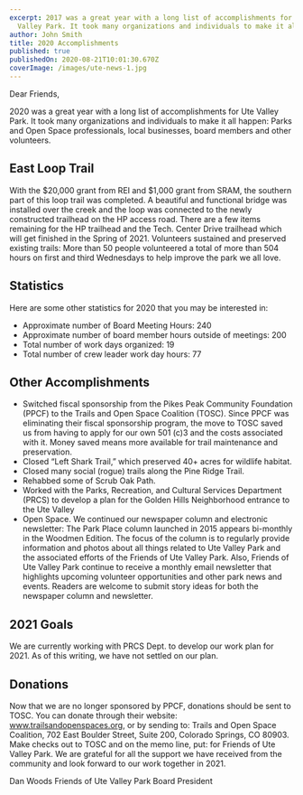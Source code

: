 ```yaml
---
excerpt: 2017 was a great year with a long list of accomplishments for Ute
  Valley Park. It took many organizations and individuals to make it all happen.
author: John Smith
title: 2020 Accomplishments
published: true
publishedOn: 2020-08-21T10:01:30.670Z
coverImage: /images/ute-news-1.jpg
---
```


Dear Friends,

2020 was a great year with a long list of accomplishments for Ute Valley Park. It took many organizations and individuals to make it all happen: Parks and Open Space professionals, local businesses, board members and other volunteers.

## East Loop Trail 

With the $20,000 grant from REI and $1,000 grant from SRAM, the southern part of this loop trail was completed. A beautiful and functional bridge was installed over the creek and the loop was connected to the newly constructed trailhead on the HP access road. There are a few items remaining for the HP trailhead and the Tech. Center Drive trailhead which will get finished in the Spring of 2021. Volunteers sustained and preserved existing trails: More than 50 people volunteered a total of more than 504 hours on first and third Wednesdays to help improve the park we all love.

## Statistics

Here are some other statistics for 2020 that you may be interested in:

* Approximate number of Board Meeting Hours: 240
* Approximate number of board member hours outside of meetings: 200
* Total number of work days organized: 19
* Total number of crew leader work day hours: 77

## Other Accomplishments

* Switched fiscal sponsorship from the Pikes Peak Community Foundation (PPCF) to the Trails and Open Space Coalition (TOSC). Since PPCF was eliminating their fiscal sponsorship program, the move to TOSC saved us from having to apply for our own 501 (c)3 and the costs associated with it. Money saved means more available for trail maintenance and preservation.
* Closed “Left Shark Trail,” which preserved 40+ acres for wildlife habitat.
* Closed many social (rogue) trails along the Pine Ridge Trail.
* Rehabbed some of Scrub Oak Path.
* Worked with the Parks, Recreation, and Cultural Services Department (PRCS) to develop a plan for the Golden Hills Neighborhood entrance to the Ute Valley
* Open Space. We continued our newspaper column and electronic newsletter: The Park Place column launched in 2015 appears bi-monthly in the Woodmen Edition. The focus of the column is to regularly provide information and photos about all things related to Ute Valley Park and the associated efforts of the Friends of Ute Valley Park. Also, Friends of Ute Valley Park continue to receive a monthly email newsletter that highlights upcoming volunteer opportunities and other park news and events. Readers are welcome to submit story ideas for both the newspaper column and newsletter.

## 2021 Goals

We are currently working with PRCS Dept. to develop our work plan for 2021. As of this writing, we have not settled on our plan.

## Donations 

Now that we are no longer sponsored by PPCF, donations should be sent to TOSC. You can donate through their website: www.trailsandopenspaces.org, or by sending to: Trails and Open Space Coalition, 702 East Boulder Street, Suite 200, Colorado Springs, CO 80903. Make checks out to TOSC and on the memo line, put: for Friends of Ute Valley Park. We are grateful for all the support we have received from the community and look forward to our work together in 2021.

Dan Woods
Friends of Ute Valley Park Board President
